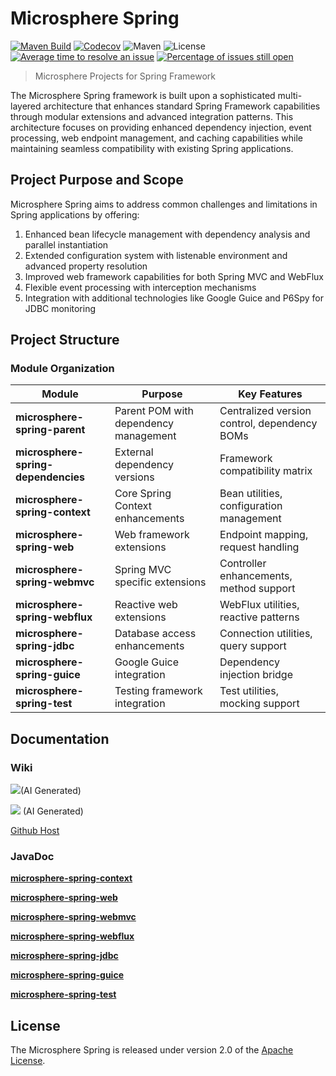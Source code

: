 # Microsphere Spring

[![Maven Build](https://github.com/microsphere-projects/microsphere-spring/actions/workflows/maven-build.yml/badge.svg)](https://github.com/microsphere-projects/microsphere-spring/actions/workflows/maven-build.yml)
[![Codecov](https://codecov.io/gh/microsphere-projects/microsphere-spring/branch/dev/graph/badge.svg)](https://app.codecov.io/gh/microsphere-projects/microsphere-spring)
![Maven](https://img.shields.io/maven-central/v/io.github.microsphere-projects/microsphere-spring.svg)
![License](https://img.shields.io/github/license/microsphere-projects/microsphere-spring.svg)
[![Average time to resolve an issue](http://isitmaintained.com/badge/resolution/microsphere-projects/microsphere-spring.svg)](http://isitmaintained.com/project/microsphere-projects/microsphere-spring "Average time to resolve an issue")
[![Percentage of issues still open](http://isitmaintained.com/badge/open/microsphere-projects/microsphere-spring.svg)](http://isitmaintained.com/project/microsphere-projects/microsphere-spring "Percentage of issues still open")


> Microsphere Projects for Spring Framework

The Microsphere Spring framework is built upon a sophisticated multi-layered architecture that enhances standard Spring Framework capabilities through modular extensions and advanced integration patterns. This architecture focuses on providing enhanced dependency injection, event processing, web endpoint management, and caching capabilities while maintaining seamless compatibility with existing Spring applications.

## Project Purpose and Scope
Microsphere Spring aims to address common challenges and limitations in Spring applications by offering:

1. Enhanced bean lifecycle management with dependency analysis and parallel instantiation
2. Extended configuration system with listenable environment and advanced property resolution
3. Improved web framework capabilities for both Spring MVC and WebFlux
4. Flexible event processing with interception mechanisms
5. Integration with additional technologies like Google Guice and P6Spy for JDBC monitoring

## Project Structure
### Module Organization
| **Module** | **Purpose** | **Key Features** |
| --- | --- | --- |
| **microsphere-spring-parent** | Parent POM with dependency management | Centralized version control, dependency BOMs |
| **microsphere-spring-dependencies** | External dependency versions | Framework compatibility matrix |
| **microsphere-spring-context** | Core Spring Context enhancements | Bean utilities, configuration management |
| **microsphere-spring-web** | Web framework extensions | Endpoint mapping, request handling |
| **microsphere-spring-webmvc** | Spring MVC specific extensions | Controller enhancements, method support |
| **microsphere-spring-webflux** | Reactive web extensions | WebFlux utilities, reactive patterns |
| **microsphere-spring-jdbc** | Database access enhancements | Connection utilities, query support |
| **microsphere-spring-guice** | Google Guice integration | Dependency injection bridge |
| **microsphere-spring-test** | Testing framework integration | Test utilities, mocking support |


## Documentation
### Wiki
![](https://deepwiki.com/badge.svg)(AI Generated)

![](https://img.shields.io/badge/Ask_Zread-_.svg?style=flat&color=00b0aa&labelColor=000000&logo=data%3Aimage%2Fsvg%2Bxml%3Bbase64%2CPHN2ZyB3aWR0aD0iMTYiIGhlaWdodD0iMTYiIHZpZXdCb3g9IjAgMCAxNiAxNiIgZmlsbD0ibm9uZSIgeG1sbnM9Imh0dHA6Ly93d3cudzMub3JnLzIwMDAvc3ZnIj4KPHBhdGggZD0iTTQuOTYxNTYgMS42MDAxSDIuMjQxNTZDMS44ODgxIDEuNjAwMSAxLjYwMTU2IDEuODg2NjQgMS42MDE1NiAyLjI0MDFWNC45NjAxQzEuNjAxNTYgNS4zMTM1NiAxLjg4ODEgNS42MDAxIDIuMjQxNTYgNS42MDAxSDQuOTYxNTZDNS4zMTUwMiA1LjYwMDEgNS42MDE1NiA1LjMxMzU2IDUuNjAxNTYgNC45NjAxVjIuMjQwMUM1LjYwMTU2IDEuODg2NjQgNS4zMTUwMiAxLjYwMDEgNC45NjE1NiAxLjYwMDFaIiBmaWxsPSIjZmZmIi8%2BCjxwYXRoIGQ9Ik00Ljk2MTU2IDEwLjM5OTlIMi4yNDE1NkMxLjg4ODEgMTAuMzk5OSAxLjYwMTU2IDEwLjY4NjQgMS42MDE1NiAxMS4wMzk5VjEzLjc1OTlDMS42MDE1NiAxNC4xMTM0IDEuODg4MSAxNC4zOTk5IDIuMjQxNTYgMTQuMzk5OUg0Ljk2MTU2QzUuMzE1MDIgMTQuMzk5OSA1LjYwMTU2IDE0LjExMzQgNS42MDE1NiAxMy43NTk5VjExLjAzOTlDNS42MDE1NiAxMC42ODY0IDUuMzE1MDIgMTAuMzk5OSA0Ljk2MTU2IDEwLjM5OTlaIiBmaWxsPSIjZmZmIi8%2BCjxwYXRoIGQ9Ik0xMy43NTg0IDEuNjAwMUgxMS4wMzg0QzEwLjY4NSAxLjYwMDEgMTAuMzk4NCAxLjg4NjY0IDEwLjM5ODQgMi4yNDAxVjQuOTYwMUMxMC4zOTg0IDUuMzEzNTYgMTAuNjg1IDUuNjAwMSAxMS4wMzg0IDUuNjAwMUgxMy43NTg0QzE0LjExMTkgNS42MDAxIDE0LjM5ODQgNS4zMTM1NiAxNC4zOTg0IDQuOTYwMVYyLjI0MDFDMTQuMzk4NCAxLjg4NjY0IDE0LjExMTkgMS42MDAxIDEzLjc1ODQgMS42MDAxWiIgZmlsbD0iI2ZmZiIvPgo8cGF0aCBkPSJNNCAxMkwxMiA0TDQgMTJaIiBmaWxsPSIjZmZmIi8%2BCjxwYXRoIGQ9Ik00IDEyTDEyIDQiIHN0cm9rZT0iI2ZmZiIgc3Ryb2tlLXdpZHRoPSIxLjUiIHN0cm9rZS1saW5lY2FwPSJyb3VuZCIvPgo8L3N2Zz4K&logoColor=ffffff) (AI Generated)

[Github Host](https://github.com/microsphere-projects/microsphere-spring/wiki)

### JavaDoc
[**microsphere-spring-context**](https://javadoc.io/doc/io.github.microsphere-projects/microsphere-spring-context)

[**microsphere-spring-web**](https://javadoc.io/doc/io.github.microsphere-projects/microsphere-spring-web)

[**microsphere-spring-webmvc**](https://javadoc.io/doc/io.github.microsphere-projects/microsphere-spring-webmvc)

[**microsphere-spring-webflux**](https://javadoc.io/doc/io.github.microsphere-projects/microsphere-spring-webflux)

[**microsphere-spring-jdbc**](https://javadoc.io/doc/io.github.microsphere-projects/microsphere-spring-jdbc)

[**microsphere-spring-guice**](https://javadoc.io/doc/io.github.microsphere-projects/microsphere-spring-guice)

[**microsphere-spring-test**](https://javadoc.io/doc/io.github.microsphere-projects/microsphere-spring-test)

## License
The Microsphere Spring is released under version 2.0 of the [Apache License](https://www.apache.org/licenses/LICENSE-2.0).

